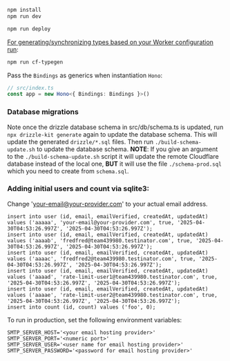 ```txt
npm install
npm run dev
```

```txt
npm run deploy
```

[For generating/synchronizing types based on your Worker configuration run](https://developers.cloudflare.com/workers/wrangler/commands/#types):

```txt
npm run cf-typegen
```

Pass the `Bindings` as generics when instantiation `Hono`:

```ts
// src/index.ts
const app = new Hono<{ Bindings: Bindings }>()
```

### Database migrations

Note once the drizzle database schema in src/db/schema.ts is updated, run `npx drizzle-kit generate`
again to update the database schema. This will update the generated `drizzle/*.sql` files. Then run
`./build-schema-update.sh` to update the database schema. **NOTE**: If you give an argument to the
`./build-schema-update.sh` script it will update the remote Cloudflare database instead of the local
one, **BUT** it will use the file `./schema-prod.sql` which you need to create from `schema.sql`.

### Adding initial users and count via sqlite3:

Change 'your-email@your-provider.com' to your actual email address.

    insert into user (id, email, emailVerified, createdAt, updatedAt) values ('aaaaa', 'your-email@your-provider.com', true, '2025-04-30T04:53:26.997Z', '2025-04-30T04:53:26.997Z');
    insert into user (id, email, emailVerified, createdAt, updatedAt) values ('aaaab', 'fredfred@team439980.testinator.com', true, '2025-04-30T04:53:26.997Z', '2025-04-30T04:53:26.997Z');
    insert into user (id, email, emailVerified, createdAt, updatedAt) values ('aaaac', 'fredfred2@team439980.testinator.com', true, '2025-04-30T04:53:26.997Z', '2025-04-30T04:53:26.997Z');
    insert into user (id, email, emailVerified, createdAt, updatedAt) values ('aaaad', 'rate-limit-user1@team439980.testinator.com', true, '2025-04-30T04:53:26.997Z', '2025-04-30T04:53:26.997Z');
    insert into user (id, email, emailVerified, createdAt, updatedAt) values ('aaaae', 'rate-limit-user2@team439980.testinator.com', true, '2025-04-30T04:53:26.997Z', '2025-04-30T04:53:26.997Z');
    insert into count (id, count) values ('foo', 0);

To run in production, set the following environment variables:

    SMTP_SERVER_HOST='<your email hosting provider>'
    SMTP_SERVER_PORT='<numeric port>'
    SMTP_SERVER_USER='<user name for email hosting provider>'
    SMTP_SERVER_PASSWORD='<password for email hosting provider>'

